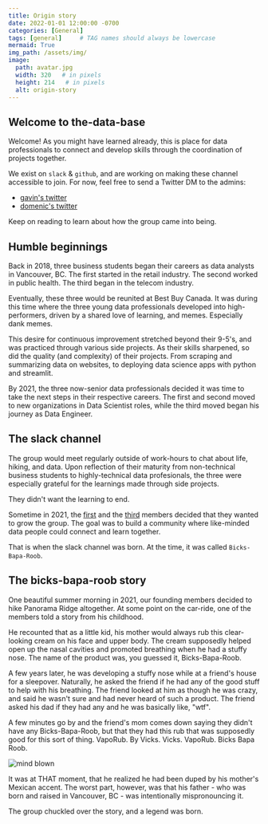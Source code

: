 ```yaml
---
title: Origin story
date: 2022-01-01 12:00:00 -0700
categories: [General]
tags: [general]     # TAG names should always be lowercase
mermaid: True
img_path: /assets/img/
image:
  path: avatar.jpg
  width: 320   # in pixels
  height: 214   # in pixels
  alt: origin-story
---
```


## Welcome to the-data-base
Welcome! As you might have learned already, this is place for data professionals to connect and develop skills through the coordination of projects together.

We exist on `slack` & `github`, and are working on making these channel accessible to join. For now, feel free to send a Twitter DM to the admins:
* [gavin's twitter](https://twitter.com/hcmgavin)
* [domenic's twitter](https://twitter.com/DomenicFayad)

Keep on reading to learn about how the group came into being.


## Humble beginnings
Back in 2018, three business students began their careers as data analysts in Vancouver, BC. The first started in the retail industry. The second worked in public health. The third began in the telecom industry.

Eventually, these three would be reunited at Best Buy Canada. It was during this time where the three young data professionals developed into high-performers, driven by a shared love of learning, and memes. Especially dank memes.

This desire for continuous improvement stretched beyond their 9-5's, and was practiced through various side projects. As their skills sharpened, so did the quality (and complexity) of their projects. From scraping and summarizing data on websites, to deploying data science apps with python and streamlit.

By 2021, the three now-senior data professionals decided it was time to take the next steps in their respective careers. The first and second moved to new organizations in Data Scientist roles, while the third moved began his journey as Data Engineer.

## The slack channel
The group would meet regularly outside of work-hours to chat about life, hiking, and data. Upon reflection of their maturity from non-technical business students to highly-technical data profesionals, the three were especially grateful for the learnings made through side projects.

They didn't want the learning to end.

Sometime in 2021, the [first](https://github.com/dmf95) and the [third](https://github.com/gavh3) members decided that they wanted to grow the group. The goal was to build a community where like-minded data people could connect and learn together.

That is when the slack channel was born. At the time, it was called `Bicks-Bapa-Roob`.


## The bicks-bapa-roob story
One beautiful summer morning in 2021, our founding members decided to hike Panorama Ridge altogether. At some point on the car-ride, one of the members told a story from his childhood.

He recounted that as a little kid, his mother would always rub this clear-looking cream on his face and upper body. The cream supposedly helped open up the nasal cavities and promoted breathing when he had a stuffy nose. The name of the product was, you guessed it, Bicks-Bapa-Roob.

A few years later, he was developing a stuffy nose while at a friend's house for a sleepover. Naturally, he asked the friend if he had any of the good stuff to help with his breathing. The friend looked at him as though he was crazy, and said he wasn't sure and had never heard of such a product. The friend asked his dad if they had any and he was basically like, "wtf".

A few minutes go by and the friend's mom comes down saying they didn't have any Bicks-Bapa-Roob, but that they had this rub that was supposedly good for this sort of thing. VapoRub. By Vicks. Vicks. VapoRub. Bicks Bapa Roob.

![mind blown](https://media.giphy.com/media/Um3ljJl8jrnHy/giphy.gif)

It was at THAT moment, that he realized he had been duped by his mother's Mexican accent. The worst part, however, was that his father - who was born and raised in Vancouver, BC - was intentionally mispronouncing it.

The group chuckled over the story, and a legend was born.
